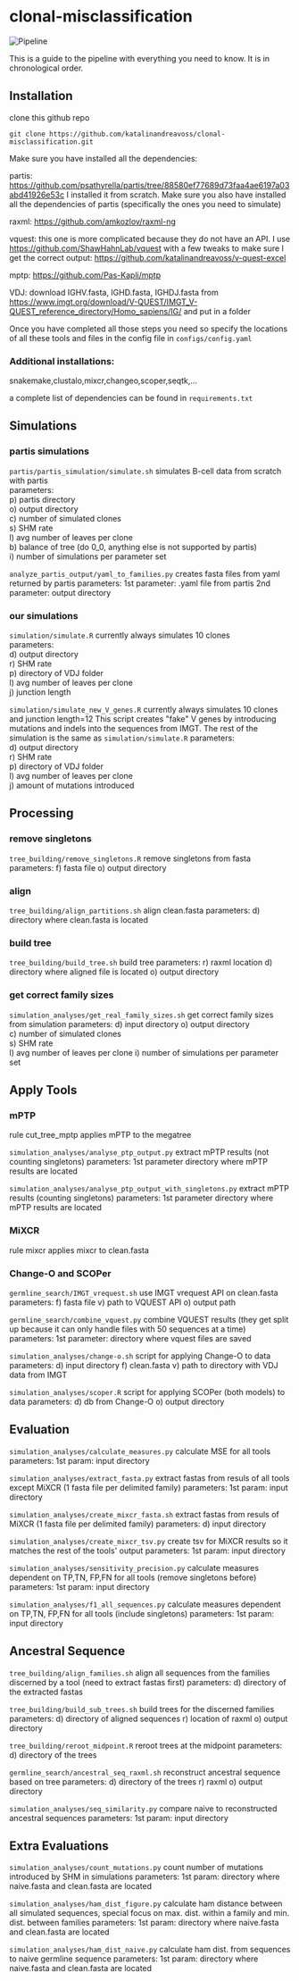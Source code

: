 # clonal-misclassification

![Pipeline](https://github.com/katalinandreavoss/clonal-misclassification/blob/main/dag.svg?raw=true)

This is a guide to the pipeline with everything you need to know. It is in chronological order.


## Installation
clone this github repo
```
git clone https://github.com/katalinandreavoss/clonal-misclassification.git
```

Make sure you have installed all the dependencies:

partis: https://github.com/psathyrella/partis/tree/88580ef77689d73faa4ae6197a03abd41926e53c
I installed it from scratch. Make sure you also have installed all the dependencies of partis (specifically the ones you need to simulate)

raxml: https://github.com/amkozlov/raxml-ng

vquest: this one is more complicated because they do not have an API. I use https://github.com/ShawHahnLab/vquest with a few tweaks to make sure I get the correct output: https://github.com/katalinandreavoss/v-quest-excel


mptp: https://github.com/Pas-Kapli/mptp

VDJ: download IGHV.fasta, IGHD.fasta, IGHDJ.fasta from https://www.imgt.org/download/V-QUEST/IMGT_V-QUEST_reference_directory/Homo_sapiens/IG/ and put in a folder


Once you have completed all those steps you need so specify the locations of all these tools and files in the config file in ``configs/config.yaml``

### Additional installations:

snakemake,clustalo,mixcr,changeo,scoper,seqtk,...

a complete list of dependencies can be found in ``requirements.txt``


## Simulations
### partis simulations

``partis/partis_simulation/simulate.sh`` simulates B-cell data from scratch with partis  
parameters:  
        p) partis directory  
        o) output directory  
        c) number of simulated clones  
        s) SHM rate  
        l) avg number of leaves per clone  
        b) balance of tree (do 0_0, anything else is not supported by partis)  
        i) number of simulations per parameter set  

``analyze_partis_output/yaml_to_families.py`` creates fasta files from yaml returned by partis
parameters:
        1st parameter: .yaml file from partis
        2nd parameter: output directory

### our simulations
``simulation/simulate.R`` currently always simulates 10 clones  
parameters:  
        d) output directory  
        r) SHM rate  
        p) directory of VDJ folder  
        l) avg number of leaves per clone  
        j) junction length

``simulation/simulate_new_V_genes.R`` currently always simulates 10 clones and junction length=12
This script creates "fake" V genes by introducing mutations and indels into the sequences from IMGT. The rest of the simulation is the same as ``simulation/simulate.R``
parameters:  
        d) output directory  
        r) SHM rate  
        p) directory of VDJ folder  
        l) avg number of leaves per clone  
        j) amount of mutations introduced

## Processing
### remove singletons
``tree_building/remove_singletons.R`` remove singletons from fasta
parameters:
        f) fasta file
        o) output directory

### align
``tree_building/align_partitions.sh`` align clean.fasta
parameters:
        d) directory where clean.fasta is located

### build tree
``tree_building/build_tree.sh`` build tree
parameters:
        r) raxml location
        d) directory where aligned file is located
        o) output directory

### get correct family sizes
``simulation_analyses/get_real_family_sizes.sh`` get correct family sizes from simulation
parameters:
        d) input directory
        o) output directory  
        c) number of simulated clones  
        s) SHM rate  
        l) avg number of leaves per clone 
        i) number of simulations per parameter set  


## Apply Tools
### mPTP
rule cut_tree_mptp applies mPTP to the megatree

``simulation_analyses/analyse_ptp_output.py`` extract mPTP results (not counting singletons)
parameters: 1st parameter directory where mPTP results are located

``simulation_analyses/analyse_ptp_output_with_singletons.py`` extract mPTP results (counting singletons)
parameters: 1st parameter directory where mPTP results are located

### MiXCR
rule mixcr applies mixcr to clean.fasta

### Change-O and SCOPer

``germline_search/IMGT_vrequest.sh`` use IMGT vrequest API on clean.fasta
parameters: 
        f) fasta file
        v) path to VQUEST API
        o) output path

``germline_search/combine_vquest.py`` combine VQUEST results (they get split up because it can only handle files with 50 sequences at a time)
parameters: 1st parameter: directory where vquest files are saved

``simulation_analyses/change-o.sh`` script for applying Change-O to data
parameters: 
        d) input directory
        f) clean.fasta
        v) path to directory with VDJ data from IMGT

``simulation_analyses/scoper.R`` script for applying SCOPer (both models) to data
parameters:
        d) db from Change-O
        o) output directory


## Evaluation

``simulation_analyses/calculate_measures.py`` calculate MSE for all tools
parameters: 1st param: input directory

``simulation_analyses/extract_fasta.py`` extract fastas from resuls of all tools except MiXCR (1 fasta file per delimited family)
parameters: 1st param: input directory

``simulation_analyses/create_mixcr_fasta.sh`` extract fastas from resuls of MiXCR (1 fasta file per delimited family)
parameters: d) input directory

``simulation_analyses/create_mixcr_tsv.py`` create tsv for MiXCR results so it matches the rest of the tools' output
parameters: 1st param: input directory

``simulation_analyses/sensitivity_precision.py`` calculate measures dependent on TP,TN, FP,FN for all tools (remove singletons before)
parameters: 1st param: input directory

``simulation_analyses/f1_all_sequences.py`` calculate measures dependent on TP,TN, FP,FN for all tools (include singletons)
parameters: 1st param: input directory

## Ancestral Sequence

``tree_building/align_families.sh`` align all sequences from the families discerned by a tool (need to extract fastas first)
parameters: d) directory of the extracted fastas

``tree_building/build_sub_trees.sh`` build trees for the discerned families
parameters:
        d) directory of aligned sequences
        r) location of raxml
        o) output directory

``tree_building/reroot_midpoint.R`` reroot trees at the midpoint
parameters: d) directory of the trees

``germline_search/ancestral_seq_raxml.sh`` reconstruct ancestral sequence based on tree
parameters: 
        d) directory of the trees
        r) raxml
        o) output directory

``simulation_analyses/seq_similarity.py`` compare naive to reconstructed ancestral sequences
parameters: 1st param: input directory


## Extra Evaluations
``simulation_analyses/count_mutations.py`` count number of mutations introduced by SHM in simulations
parameters: 1st param: directory where naive.fasta and clean.fasta are located

``simulation_analyses/ham_dist_figure.py`` calculate ham distance between all simulated sequences, special focus on max. dist. within a family and min. dist. between families
parameters: 1st param: directory where naive.fasta and clean.fasta are located

``simulation_analyses/ham_dist_naive.py`` calculate ham dist. from sequences to naive germline sequence
parameters: 1st param: directory where naive.fasta and clean.fasta are located
